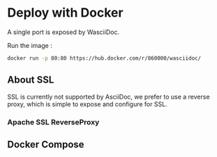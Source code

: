 # Deploy with Docker

A single port is exposed by WasciiDoc.

Run the image :
```bash
docker run -p 80:80 https://hub.docker.com/r/860000/wasciidoc/
```

## About SSL

SSL is currently not supported by AsciiDoc, we prefer to use a 
reverse proxy, which is simple to expose and configure for SSL.

### Apache SSL ReverseProxy

## Docker Compose

